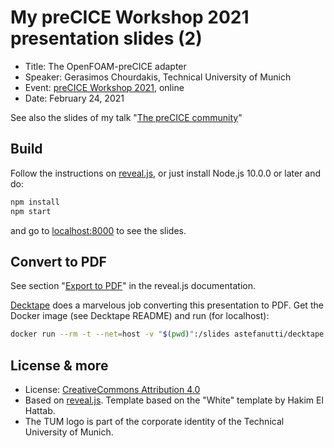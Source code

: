 # My preCICE Workshop 2021 presentation slides (2)

- Title: The OpenFOAM-preCICE adapter
- Speaker: Gerasimos Chourdakis, Technical University of Munich
- Event: [preCICE Workshop 2021](https://www.precice.org/precice-workshop-2021.html), online
- Date: February 24, 2021

See also the slides of my talk "[The preCICE community](https://github.com/MakisH/precice21-slides-community)"

## Build

Follow the instructions on [reveal.js](https://revealjs.com/installation/), or just install Node.js 10.0.0 or later and do:

```bash
npm install
npm start
```

and go to [localhost:8000](http://localhost:8000/) to see the slides.

## Convert to PDF

See section "[Export to PDF](https://revealjs.com/pdf-export/)" in the reveal.js documentation.

[Decktape](https://github.com/astefanutti/decktape) does a marvelous job converting this presentation to PDF. Get the Docker image (see Decktape README) and run (for localhost):

```bash
docker run --rm -t --net=host -v "$(pwd)":/slides astefanutti/decktape generic --key=" " -p 2000 -s 1920x1440 http://localhost:8000 slides.pdf
```

## License & more

- License: [CreativeCommons Attribution 4.0](https://creativecommons.org/licenses/by/4.0/)
- Based on [reveal.js](https://github.com/hakimel/reveal.js). Template based on the "White" template by Hakim El Hattab.
- The TUM logo is part of the corporate identity of the Technical University of Munich.